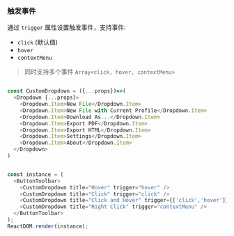 ### 触发事件

通过 `trigger` 属性设置触发事件，支持事件:

- `click` (默认值)
- `hover`
- `contextMenu`

> 同时支持多个事件 `Array<click, hover, contextMenu>`

<!--start-code-->
```js

const CustomDropdown = ({...props})=>(
  <Dropdown {...props}>
    <Dropdown.Item>New File</Dropdown.Item>
    <Dropdown.Item>New File with Current Profile</Dropdown.Item>
    <Dropdown.Item>Download As...</Dropdown.Item>
    <Dropdown.Item>Export PDF</Dropdown.Item>
    <Dropdown.Item>Export HTML</Dropdown.Item>
    <Dropdown.Item>Settings</Dropdown.Item>
    <Dropdown.Item>About</Dropdown.Item>
  </Dropdown>
)


const instance = (
  <ButtonToolbar>
    <CustomDropdown title="Hover" trigger="hover" />
    <CustomDropdown title="Click" trigger="click" />
    <CustomDropdown title="Click and Hover" trigger={['click','hover']} />
    <CustomDropdown title="Right Click" trigger="contextMenu" />
  </ButtonToolbar>
);
ReactDOM.render(instance);
```
<!--end-code-->
